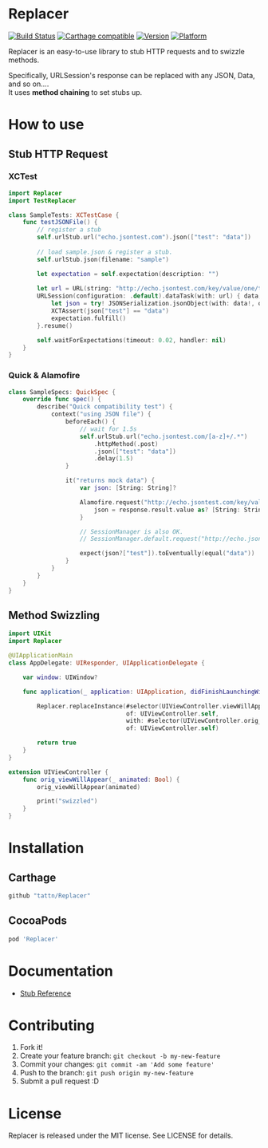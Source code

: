 Replacer
===

[![Build Status](https://travis-ci.org/tattn/Replacer.svg?branch=master)](https://travis-ci.org/tattn/Replacer)
[![Carthage compatible](https://img.shields.io/badge/Carthage-compatible-4BC51D.svg?style=flat)](https://github.com/Carthage/Carthage)
[![Version](https://img.shields.io/cocoapods/v/Replacer.svg)](http://cocoadocs.org/docsets/Replacer)
[![Platform](https://img.shields.io/cocoapods/p/Replacer.svg)](http://cocoadocs.org/docsets/Replacer)


Replacer is an easy-to-use library to stub HTTP requests and to swizzle methods.

Specifically, URLSession's response can be replaced with any JSON, Data, and so on....  
It uses **method chaining** to set stubs up.

# How to use

## Stub HTTP Request

### XCTest

```swift
import Replacer
import TestReplacer 

class SampleTests: XCTestCase {
    func testJSONFile() {
        // register a stub
        self.urlStub.url("echo.jsontest.com").json(["test": "data"])
        
        // load sample.json & register a stub.
        self.urlStub.json(filename: "sample")

        let expectation = self.expectation(description: "")
        
        let url = URL(string: "http://echo.jsontest.com/key/value/one/two")!
        URLSession(configuration: .default).dataTask(with: url) { data, _, _ in
            let json = try! JSONSerialization.jsonObject(with: data!, options: .allowFragments) as! [String: String]
            XCTAssert(json["test"] == "data")
            expectation.fulfill()
        }.resume()

        self.waitForExpectations(timeout: 0.02, handler: nil)
    }
}
```

### Quick & Alamofire

```swift
class SampleSpecs: QuickSpec {
    override func spec() {
        describe("Quick compatibility test") {
            context("using JSON file") {
                beforeEach() {
                    // wait for 1.5s
                    self.urlStub.url("echo.jsontest.com/[a-z]+/.*")
                        .httpMethod(.post)
                        .json(["test": "data"])
                        .delay(1.5)
                }

                it("returns mock data") {
                    var json: [String: String]?

                    Alamofire.request("http://echo.jsontest.com/key/value/one/two", method: .post).responseJSON { response in
                        json = response.result.value as? [String: String]
                    }

					// SessionManager is also OK.
					// SessionManager.default.request("http://echo.jsontest.com/key/value/one/two").responseJSON { _ in }

                    expect(json?["test"]).toEventually(equal("data"))
                }
            }
        }
    }
}
```

## Method Swizzling

```swift
import UIKit
import Replacer

@UIApplicationMain
class AppDelegate: UIResponder, UIApplicationDelegate {

    var window: UIWindow?

    func application(_ application: UIApplication, didFinishLaunchingWithOptions launchOptions: [UIApplicationLaunchOptionsKey: Any]?) -> Bool {

        Replacer.replaceInstance(#selector(UIViewController.viewWillAppear(_:)),
                                 of: UIViewController.self,
                                 with: #selector(UIViewController.orig_viewWillAppear(_:)),
                                 of: UIViewController.self)

        return true
    }
}

extension UIViewController {
    func orig_viewWillAppear(_ animated: Bool) {
        orig_viewWillAppear(animated)

        print("swizzled")
    }
}

```

# Installation

## Carthage

```ruby
github "tattn/Replacer"
```

## CocoaPods

```ruby
pod 'Replacer'
```

# Documentation

- [Stub Reference](https://github.com/tattn/Replacer/blob/master/Documentations/Reference.md)

# Contributing

1. Fork it!
2. Create your feature branch: `git checkout -b my-new-feature`
3. Commit your changes: `git commit -am 'Add some feature'`
4. Push to the branch: `git push origin my-new-feature`
5. Submit a pull request :D

# License

Replacer is released under the MIT license. See LICENSE for details.
